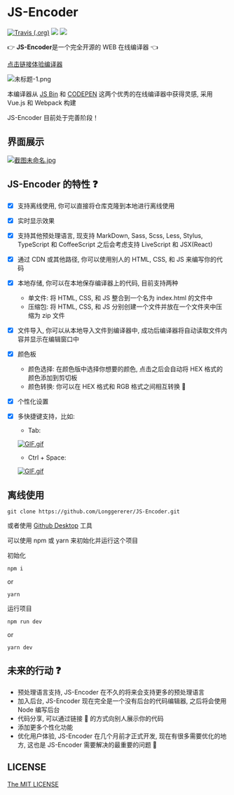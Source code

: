 # JS-Encoder

[![Travis (.org)](https://img.shields.io/travis/Longgererer/JS-Encoder.svg)](https://travis-ci.org/Longgererer/JS-Encoder) [![](https://img.shields.io/badge/StyleCI-passed-green.svg)](https://github.styleci.io/repos/190842308) [![](https://img.shields.io/badge/LICENSE-MIT-blue.svg)](https://github.com/Longgererer/JS-Encoder/blob/master/LICENSE)

👉 **JS-Encoder**是一个完全开源的 WEB 在线编译器 👈

[点击链接体验编译器](https://longgererer.github.io/JS-Encoder/dist)

![未标题-1.png](https://i.loli.net/2019/06/26/5d1305085801b58179.png)

本编译器从 [JS Bin](https://jsbin.com) 和 [CODEPEN](https://codepen.io/pen/) 这两个优秀的在线编译器中获得灵感, 采用 Vue.js 和 Webpack 构建

JS-Encoder 目前处于完善阶段！

## 界面展示

[![截图未命名.jpg](https://i.loli.net/2019/07/27/5d3c2b2e3d90685570.jpg)](https://i.loli.net/2019/07/27/5d3c2b2e3d90685570.jpg)

## JS-Encoder 的特性 ❓

- [x] 支持离线使用, 你可以直接将仓库克隆到本地进行离线使用
- [x] 实时显示效果
- [x] 支持其他预处理语言, 现支持 MarkDown, Sass, Scss, Less, Stylus, TypeScript 和 CoffeeScript 之后会考虑支持 LiveScript 和 JSX(React)
- [x] 通过 CDN 或其他路径, 你可以使用别人的 HTML, CSS, 和 JS 来编写你的代码
- [x] 本地存储, 你可以在本地保存编译器上的代码, 目前支持两种
  - 单文件: 将 HTML, CSS, 和 JS 整合到一个名为 index.html 的文件中
  - 压缩包: 将 HTML, CSS, 和 JS 分别创建一个文件并放在一个文件夹中压缩为 zip 文件
- [x] 文件导入, 你可以从本地导入文件到编译器中, 成功后编译器将自动读取文件内容并显示在编辑窗口中
- [x] 颜色板
  - 颜色选择: 在颜色版中选择你想要的颜色, 点击之后会自动将 HEX 格式的颜色添加到剪切板
  - 颜色转换: 你可以在 HEX 格式和 RGB 格式之间相互转换 🔄
- [x] 个性化设置
- [x] 多快捷键支持，比如:
  - Tab:

  [![GIF.gif](https://i.loli.net/2019/07/27/5d3c17c61b95532245.gif)](https://i.loli.net/2019/07/27/5d3c17c61b95532245.gif)

  - Ctrl + Space:

  [![GIF.gif](https://i.loli.net/2019/08/02/5d440f953cdbb32371.gif)](https://i.loli.net/2019/08/02/5d440f953cdbb32371.gif)

## 离线使用

```dash
git clone https://github.com/Longgererer/JS-Encoder.git
```

或者使用 [Github Desktop](https://desktop.github.com/) 工具

可以使用 npm 或 yarn 来初始化并运行这个项目

初始化

```dash
npm i
```

or

```dash
yarn
```

运行项目

```dash
npm run dev
```

or

```dash
yarn dev
```

## 未来的行动 ❓

- 预处理语言支持, JS-Encoder 在不久的将来会支持更多的预处理语言
- 加入后台, JS-Encoder 现在完全是一个没有后台的代码编辑器, 之后将会使用 Node 编写后台
- 代码分享, 可以通过链接 🔗 的方式向别人展示你的代码
- 添加更多个性化功能
- 优化用户体验, JS-Encoder 在几个月前才正式开发, 现在有很多需要优化的地方, 这也是 JS-Encoder 需要解决的最重要的问题 🧐

## LICENSE

[The MIT LICENSE](https://github.com/Longgererer/JS-Encoder/blob/master/LICENSE)
